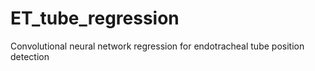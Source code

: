 # ET_tube_regression
Convolutional neural network regression for endotracheal tube position detection
